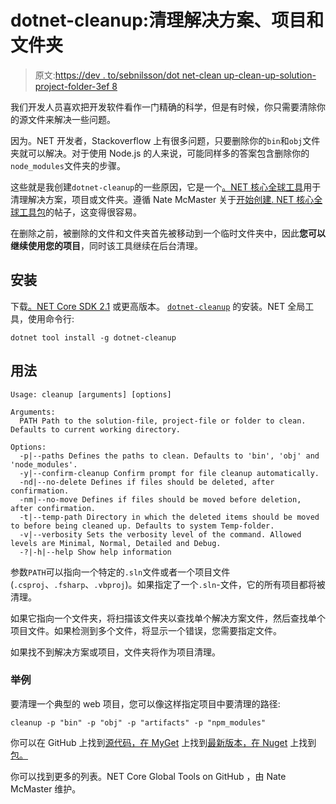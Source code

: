 # dotnet-cleanup:清理解决方案、项目和文件夹

> 原文:[https://dev . to/sebnilsson/dot net-clean up-clean-up-solution-project-folder-3ef 8](https://dev.to/sebnilsson/dotnet-cleanup-clean-up-solution-project-folder-3ef8)

我们开发人员喜欢把开发软件看作一门精确的科学，但是有时候，你只需要清除你的源文件来解决一些问题。

因为。NET 开发者，Stackoverflow 上有很多问题，只要删除你的`bin`和`obj`文件夹就可以解决。对于使用 Node.js 的人来说，可能同样多的答案包含删除你的`node_modules`文件夹的步骤。

这些就是我创建`dotnet-cleanup`的一些原因，它是一个[。NET 核心全球工具](https://docs.microsoft.com/en-us/dotnet/core/tools/global-tools)用于清理解决方案，项目或文件夹。遵循 Nate McMaster 关于[开始创建. NET 核心全球工具包](https://natemcmaster.com/blog/2018/05/12/dotnet-global-tools/)的帖子，这变得很容易。

在删除之前，被删除的文件和文件夹首先被移动到一个临时文件夹中，因此**您可以继续使用您的项目**，同时该工具继续在后台清理。

## 安装

下载[。NET Core SDK 2.1](https://aka.ms/DotNetCore21) 或更高版本。 [`dotnet-cleanup`](https://www.nuget.org/packages/dotnet-cleanup) 的安装。NET 全局工具，使用命令行:

```
dotnet tool install -g dotnet-cleanup 
```

## 用法

```
Usage: cleanup [arguments] [options]

Arguments:
  PATH Path to the solution-file, project-file or folder to clean. Defaults to current working directory.

Options:
  -p|--paths Defines the paths to clean. Defaults to 'bin', 'obj' and 'node_modules'.
  -y|--confirm-cleanup Confirm prompt for file cleanup automatically.
  -nd|--no-delete Defines if files should be deleted, after confirmation.
  -nm|--no-move Defines if files should be moved before deletion, after confirmation.
  -t|--temp-path Directory in which the deleted items should be moved to before being cleaned up. Defaults to system Temp-folder.
  -v|--verbosity Sets the verbosity level of the command. Allowed levels are Minimal, Normal, Detailed and Debug.
  -?|-h|--help Show help information 
```

参数`PATH`可以指向一个特定的`.sln`文件或者一个项目文件(`.csproj`、`.fsharp`、`.vbproj`)。如果指定了一个`.sln`-文件，它的所有项目都将被清理。

如果它指向一个文件夹，将扫描该文件夹以查找单个解决方案文件，然后查找单个项目文件。如果检测到多个文件，将显示一个错误，您需要指定文件。

如果找不到解决方案或项目，文件夹将作为项目清理。

### 举例

要清理一个典型的 web 项目，您可以像这样指定项目中要清理的路径:

```
cleanup -p "bin" -p "obj" -p "artifacts" -p "npm_modules" 
```

你可以在 GitHub 上找到[源代码，在 MyGet](https://github.com/sebnilsson/DotnetCleanup) 上找到[最新版本，在 Nuget](https://www.myget.org/feed/sebnilsson/package/nuget/dotnet-cleanup) 上找到[包。](https://www.nuget.org/packages/dotnet-cleanup/)

你可以找到更多的列表。NET Core Global Tools on GitHub ，由 Nate McMaster 维护。